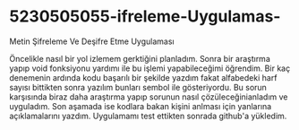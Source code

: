 # 5230505055-ifreleme-Uygulamas-
Metin Şifreleme Ve Deşifre Etme Uygulaması

Öncelikle nasıl bir yol izlemem gerktiğini planladım. Sonra bir araştırma yapıp void fonksiyonu yardımı ile bu işlemi yapabileceğimi öğrendim. Bir kaç denemenin ardında kodu başarılı bir şekilde yazdım fakat alfabedeki harf sayısı bittikten sonra yazılım bunları sembol ile gösteriyordu. Bu sorun karşısında biraz daha araştırma yapıp sorunun nasıl çözüleceğinianladım ve uyguladım. Son aşamada ise kodlara bakan kişini anlması için yanlarına açıklamalarını yazdım. Uygulamamı test ettikten sonrada github'a yükledim.
